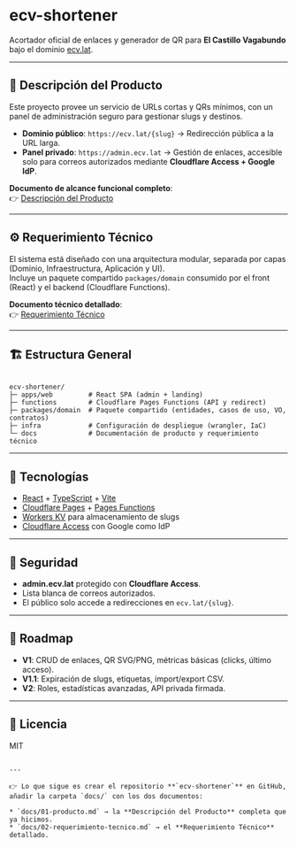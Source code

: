 # ecv-shortener

Acortador oficial de enlaces y generador de QR para **El Castillo Vagabundo** bajo el dominio [ecv.lat](https://ecv.lat).

---

## 📌 Descripción del Producto
Este proyecto provee un servicio de URLs cortas y QRs mínimos, con un panel de administración seguro para gestionar slugs y destinos.

- **Dominio público**: `https://ecv.lat/{slug}` → Redirección pública a la URL larga.
- **Panel privado**: `https://admin.ecv.lat` → Gestión de enlaces, accesible solo para correos autorizados mediante **Cloudflare Access + Google IdP**.

**Documento de alcance funcional completo**:  
👉 [Descripción del Producto](./docs/01-producto.md)

---

## ⚙️ Requerimiento Técnico
El sistema está diseñado con una arquitectura modular, separada por capas (Dominio, Infraestructura, Aplicación y UI).  
Incluye un paquete compartido `packages/domain` consumido por el front (React) y el backend (Cloudflare Functions).

**Documento técnico detallado**:  
👉 [Requerimiento Técnico](./docs/02-requerimiento-tecnico.md)

---

## 🏗️ Estructura General
```

ecv-shortener/
├─ apps/web         # React SPA (admin + landing)
├─ functions        # Cloudflare Pages Functions (API y redirect)
├─ packages/domain  # Paquete compartido (entidades, casos de uso, VO, contratos)
├─ infra            # Configuración de despliegue (wrangler, IaC)
└─ docs             # Documentación de producto y requerimiento técnico

```

---

## 🚀 Tecnologías
- [React](https://react.dev/) + [TypeScript](https://www.typescriptlang.org/) + [Vite](https://vitejs.dev/)
- [Cloudflare Pages](https://pages.cloudflare.com/) + [Pages Functions](https://developers.cloudflare.com/pages/functions/)
- [Workers KV](https://developers.cloudflare.com/kv/) para almacenamiento de slugs
- [Cloudflare Access](https://developers.cloudflare.com/cloudflare-one/applications/configure-apps/self-hosted-apps/) con Google como IdP

---

## 🔐 Seguridad
- **admin.ecv.lat** protegido con **Cloudflare Access**.  
- Lista blanca de correos autorizados.  
- El público solo accede a redirecciones en `ecv.lat/{slug}`.

---

## 📅 Roadmap
- **V1**: CRUD de enlaces, QR SVG/PNG, métricas básicas (clicks, último acceso).
- **V1.1**: Expiración de slugs, etiquetas, import/export CSV.
- **V2**: Roles, estadísticas avanzadas, API privada firmada.

---

## 📖 Licencia
MIT
```

---

👉 Lo que sigue es crear el repositorio **`ecv-shortener`** en GitHub, añadir la carpeta `docs/` con los dos documentos:

* `docs/01-producto.md` → la **Descripción del Producto** completa que ya hicimos.
* `docs/02-requerimiento-tecnico.md` → el **Requerimiento Técnico** detallado.